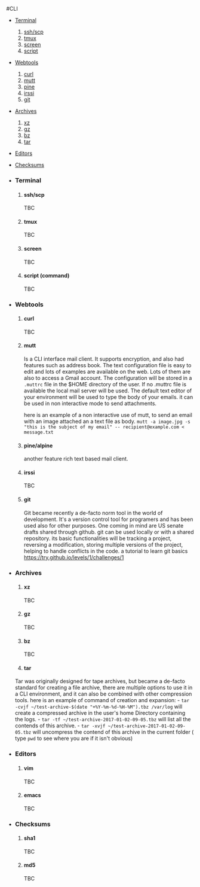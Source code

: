 #CLI

- [Terminal](#Terminal)
    1. [ssh/scp](#ssh)
    1. [tmux](#tmux)
    1. [screen](#screen)
    1. [script](#script)


- [Webtools](#Webtools)
    1. [curl](#curl)
    1. [mutt](#mutt)
    1. [pine](#pine)
    1. [irssi](#irssi)
    1. [git](#git)

- [Archives](#Archives)
    1. [xz](#xz)
    1. [gz](#gz)
    1. [bz](#bz)
    1. [tar](#tar)
- [Editors](#editors)

- [Checksums](#checksums)



* ### Terminal <a name=terminal></a>
    1. #### ssh/scp <a name=ssh></a>
        TBC
    1. #### tmux <a name=tmux></a>
        TBC
    1. #### screen <a name=screen></a>
        TBC
    1. #### script (command) <a name=script></a>
        TBC

* ### Webtools <a name=webtools></a>
    1. #### curl <a name=curl></a>
        TBC
    1. #### mutt <a name=mutt></a>
        Is a CLI interface mail client. It supports encryption, and also had features such as address book.
        The text configuration file is easy to edit and lots of examples are available on the web. Lots of them are also to access a Gmail account. The configuration will be stored in a `.muttrc` file in the $HOME directory of the user.
        If no .muttrc file is available the local mail server will be used.
        The default text editor of your environment will be used to type the body of your emails.
        it can be used in non interactive mode to send attachments.

        here is an example of a non interactive use of mutt, to send an email with an image attached an a text file as body.
        `mutt -a image.jpg -s "this is the subject of my email" -- recipient@example.com < message.txt`

    1. #### pine/alpine <a name=pine></a>
        another feature rich text based mail client.
    1. #### irssi <a name=irssi></a>
        TBC
    1. #### git <a name=git></a>
        Git became recently a de-facto norm tool in the world of development. It's a version control tool for programers and has been used also for other purposes. One coming in mind are US senate drafts shared through github.
        git can be used locally or with a shared repository.
        its basic functionalities will be tracking a project, reversing a modification, storing multiple versions of the project, helping to handle conflicts in the code.
        a tutorial to learn git basics https://try.github.io/levels/1/challenges/1

* ### Archives <a name=Archives></a>

    1. #### xz <a name=xz></a>
        TBC
    1. #### gz <a name=gz></a>
        TBC
    1. #### bz <a name= bz></a>
        TBC
    1. #### tar <a name= tar></a>
    Tar was originally designed for tape archives, but became a de-facto standard for creating a file archive, there are multiple options to use it in a CLI environment, and it can also be combined with other compression tools.
    here is an example of command of creation and expansion:
        - `tar -cvjf ~/test-archive-$(date "+%Y-%m-%d-%H-%M").tbz /var/log` will create a compressed archive in the user's home Directory containing the logs.
        - `tar -tf ~/test-archive-2017-01-02-09-05.tbz` will list all the contends of this archive.
        - `tar -xvjf ~/test-archive-2017-01-02-09-05.tbz` will uncompress the contend of this archive in the current folder ( type `pwd` to see where you are if it isn't obvious)



* ### Editors <a name=editors></a>
    1. #### vim <a name=vim></a>
        TBC
    1. #### emacs <a name=emacs></a>
        TBC

* ### Checksums <a name=checksums></a>
    1. #### sha1 <a name=sha1></a>
        TBC
    1. #### md5  <a name=md5></a>
        TBC
